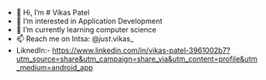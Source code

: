 - 👋 Hi, I’m # Vikas Patel
- 👀 I’m interested in Application Development
- 🌱 I’m currently learning computer science 
- 📫 Reach me on Intsa: @_just_.vikas_
- LiknedIn:- https://www.linkedin.com/in/vikas-patel-3961002b7?utm_source=share&utm_campaign=share_via&utm_content=profile&utm_medium=android_app

<!---
Just-vikas91/Just-vikas91 is a ✨ special ✨ repository because its `README.md` (this file) appears on your GitHub profile.
You can click the Preview link to take a look at your changes.
--->
